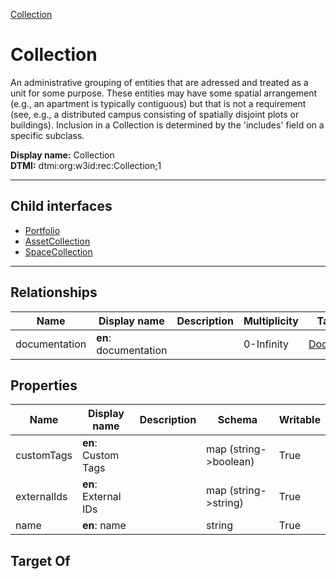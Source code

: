 [Collection](#)
# Collection

An administrative grouping of entities that are adressed and treated as a unit for some purpose. These entities may have some spatial arrangement (e.g., an apartment is typically contiguous) but that is not a requirement (see, e.g., a distributed campus consisting of spatially disjoint plots or buildings). Inclusion in a Collection is determined by the 'includes' field on a specific subclass.


**Display name:** Collection<br />
**DTMI:** dtmi:org:w3id:rec:Collection;1

---


## Child interfaces
* [Portfolio](Portfolio.md)
* [AssetCollection](AssetCollection/AssetCollection.md)
* [SpaceCollection](SpaceCollection/SpaceCollection.md)

---
## Relationships
|Name|Display name|Description|Multiplicity|Target|Properties|Writable|
|-|-|-|-|-|-|-|
|documentation|**en**: documentation||0-Infinity|[Document](../Information/Document/Document.md)||True|
## Properties
|Name|Display name|Description|Schema|Writable|
|-|-|-|-|-|
|customTags|**en**: Custom Tags||map (string->boolean)|True|
|externalIds|**en**: External IDs||map (string->string)|True|
|name|**en**: name||string|True|
## Target Of
